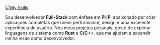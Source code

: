 [![My Skills](https://skillicons.dev/icons?i=js,ts,php,java,laravel,symfony,docker,mysql,linux,bsd,rust,c,cpp&theme=light)](https://skillicons.dev)

<div>
  <p>
  Sou desenvolvedor <strong>Full-Stack</strong> com ênfase em <strong>PHP</strong>, apaixonado por criar aplicações completas que unem performance, design e uma excelente experiência de usuário. Nos meus projetos pessoais, gosto de explorar linguagens de sistema como <strong>Rust</strong> e <strong>C/C++</strong>, que me ajudam a expandir minha visão como desenvolvedor.
</p>
</div>
